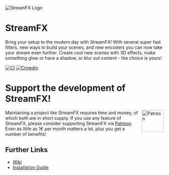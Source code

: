 ![StreamFX Logo](https://raw.githubusercontent.com/Xaymar/obs-StreamFX/master/media/logo.png)
# StreamFX
Bring your setup to the modern day with StreamFX! With several super fast filters, new ways to build your scenes, and new encoders you can now take your stream even further. Create cool new scenes with 3D effects, make something glow or have a shadow, or blur out content - the choice is yours!

[![CI](https://github.com/Gordin/obs-StreamFX/actions/workflows/main.yml/badge.svg)](https://github.com/Gordin/obs-StreamFX/actions) [![Crowdin](https://badges.crowdin.net/obs-stream-effects/localized.svg)](https://crowdin.com/project/obs-stream-effects)

# Support the development of StreamFX!
[<img align="right" alt="Patreon" src="https://user-images.githubusercontent.com/437395/106462708-bd602980-6496-11eb-8f35-038577cf8fd7.jpg" height="70px"/>](https://patreon.com/join/xaymar) Maintaining a project like StreamFX requires time and money, of which both are in short supply. If you use any feature of StreamFX, please consider supporting StreamFX via [Patreon](https://patreon.com/xaymar). Even as little as 1€ per month matters a lot, plus you get a number of benefits!

## Further Links
* [Wiki](https://github.com/Xaymar/obs-StreamFX/wiki)
* [Installation Guide](https://github.com/xaymar/obs-streamfx/wiki/Installation)

